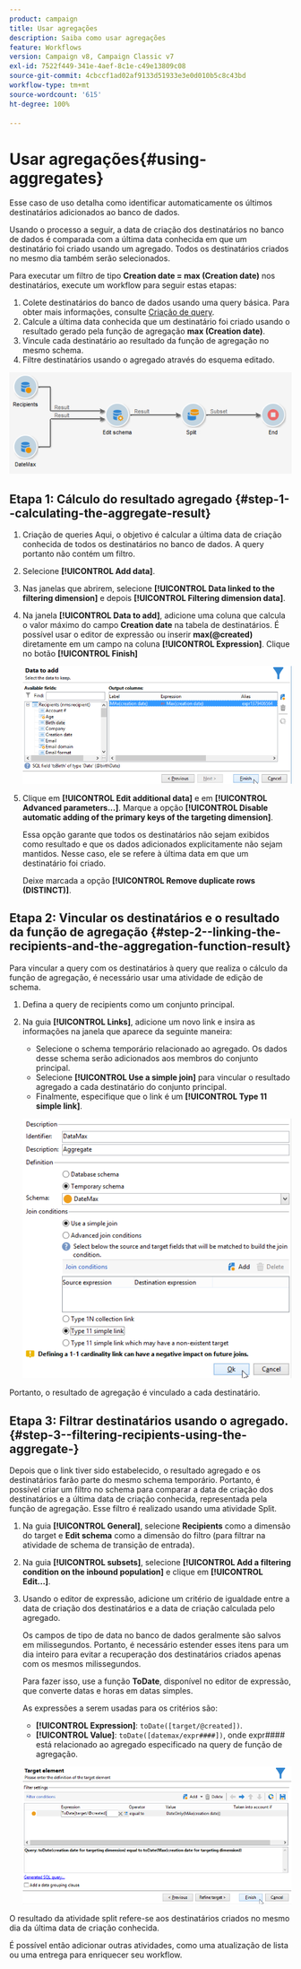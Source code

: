 ```yaml
---
product: campaign
title: Usar agregações
description: Saiba como usar agregações
feature: Workflows
version: Campaign v8, Campaign Classic v7
exl-id: 7522f449-341e-4aef-8c1e-c49e13809c08
source-git-commit: 4cbccf1ad02af9133d51933e3e0d010b5c8c43bd
workflow-type: tm+mt
source-wordcount: '615'
ht-degree: 100%

---
```


# Usar agregações{#using-aggregates}



Esse caso de uso detalha como identificar automaticamente os últimos destinatários adicionados ao banco de dados.

Usando o processo a seguir, a data de criação dos destinatários no banco de dados é comparada com a última data conhecida em que um destinatário foi criado usando um agregado. Todos os destinatários criados no mesmo dia também serão selecionados.

Para executar um filtro de tipo **Creation date = max (Creation date)** nos destinatários, execute um workflow para seguir estas etapas:

1. Colete destinatários do banco de dados usando uma query básica. Para obter mais informações, consulte [Criação de query](query.md#creating-a-query).
1. Calcule a última data conhecida que um destinatário foi criado usando o resultado gerado pela função de agregação **max (Creation date)**.
1. Vincule cada destinatário ao resultado da função de agregação no mesmo schema.
1. Filtre destinatários usando o agregado através do esquema editado.

![](assets/datamanagement_usecase_1.png)

## Etapa 1: Cálculo do resultado agregado {#step-1--calculating-the-aggregate-result}

1. Criação de queries Aqui, o objetivo é calcular a última data de criação conhecida de todos os destinatários no banco de dados. A query portanto não contém um filtro.
1. Selecione **[!UICONTROL Add data]**.
1. Nas janelas que abrirem, selecione **[!UICONTROL Data linked to the filtering dimension]** e depois **[!UICONTROL Filtering dimension data]**.
1. Na janela **[!UICONTROL Data to add]**, adicione uma coluna que calcula o valor máximo do campo **Creation date** na tabela de destinatários. É possível usar o editor de expressão ou inserir **max(@created)** diretamente em um campo na coluna **[!UICONTROL Expression]**. Clique no botão **[!UICONTROL Finish]**

   ![](assets/datamanagement_usecase_2.png)

1. Clique em **[!UICONTROL Edit additional data]** e em **[!UICONTROL Advanced parameters...]**. Marque a opção **[!UICONTROL Disable automatic adding of the primary keys of the targeting dimension]**.

   Essa opção garante que todos os destinatários não sejam exibidos como resultado e que os dados adicionados explicitamente não sejam mantidos. Nesse caso, ele se refere à última data em que um destinatário foi criado.

   Deixe marcada a opção **[!UICONTROL Remove duplicate rows (DISTINCT)]**.

## Etapa 2: Vincular os destinatários e o resultado da função de agregação {#step-2--linking-the-recipients-and-the-aggregation-function-result}

Para vincular a query com os destinatários à query que realiza o cálculo da função de agregação, é necessário usar uma atividade de edição de schema.

1. Defina a query de recipients como um conjunto principal.
1. Na guia **[!UICONTROL Links]**, adicione um novo link e insira as informações na janela que aparece da seguinte maneira:

   * Selecione o schema temporário relacionado ao agregado. Os dados desse schema serão adicionados aos membros do conjunto principal.
   * Selecione **[!UICONTROL Use a simple join]** para vincular o resultado agregado a cada destinatário do conjunto principal.
   * Finalmente, especifique que o link é um **[!UICONTROL Type 11 simple link]**.

   ![](assets/datamanagement_usecase_3.png)

Portanto, o resultado de agregação é vinculado a cada destinatário.

## Etapa 3: Filtrar destinatários usando o agregado. {#step-3--filtering-recipients-using-the-aggregate-}

Depois que o link tiver sido estabelecido, o resultado agregado e os destinatários farão parte do mesmo schema temporário. Portanto, é possível criar um filtro no schema para comparar a data de criação dos destinatários e a última data de criação conhecida, representada pela função de agregação. Esse filtro é realizado usando uma atividade Split.

1. Na guia **[!UICONTROL General]**, selecione **Recipients** como a dimensão do target e **Edit schema** como a dimensão do filtro (para filtrar na atividade de schema de transição de entrada).
1. Na guia **[!UICONTROL subsets]**, selecione **[!UICONTROL Add a filtering condition on the inbound population]** e clique em **[!UICONTROL Edit...]**.
1. Usando o editor de expressão, adicione um critério de igualdade entre a data de criação dos destinatários e a data de criação calculada pelo agregado.

   Os campos de tipo de data no banco de dados geralmente são salvos em milissegundos. Portanto, é necessário estender esses itens para um dia inteiro para evitar a recuperação dos destinatários criados apenas com os mesmos milissegundos.

   Para fazer isso, use a função **ToDate**, disponível no editor de expressão, que converte datas e horas em datas simples.

   As expressões a serem usadas para os critérios são:

   * **[!UICONTROL Expression]**: `toDate([target/@created])`.
   * **[!UICONTROL Value]**: `toDate([datemax/expr####])`, onde expr#### está relacionado ao agregado especificado na query de função de agregação.

   ![](assets/datamanagement_usecase_4.png)

O resultado da atividade split refere-se aos destinatários criados no mesmo dia da última data de criação conhecida.

É possível então adicionar outras atividades, como uma atualização de lista ou uma entrega para enriquecer seu workflow.

